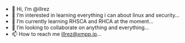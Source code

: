 - 👋 Hi, I’m @illrez
- 👀 I’m interested in learning everything i can about linux and security...
- 🌱 I’m currently learning RHSCA and RHCA at the moment...
- 💞️ I’m looking to collaborate on anything and everything...
- 📫 How to reach me illrez@xmpp.jp...

<!---
illrez/illrez is a ✨ special ✨ repository because its `README.md` (this file) appears on your GitHub profile.
You can click the Preview link to take a look at your changes.
--->

